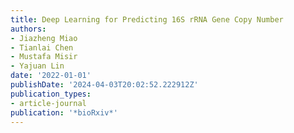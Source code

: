 ```yaml
---
title: Deep Learning for Predicting 16S rRNA Gene Copy Number
authors:
- Jiazheng Miao
- Tianlai Chen
- Mustafa Misir
- Yajuan Lin
date: '2022-01-01'
publishDate: '2024-04-03T20:02:52.222912Z'
publication_types:
- article-journal
publication: '*bioRxiv*'
---
```


